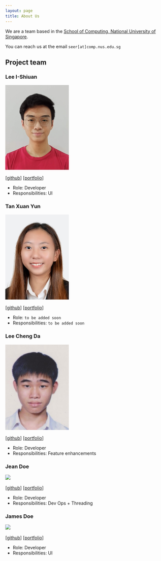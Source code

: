 ```yaml
---
layout: page
title: About Us
---
```


We are a team based in the [School of Computing, National University of Singapore](http://www.comp.nus.edu.sg).

You can reach us at the email `seer[at]comp.nus.edu.sg`

## Project team

### Lee I-Shiuan

<img src="images/ish1506.png" width="200px">

[[github](http://github.com/ish1506)]
[[portfolio](team/ish1506.md)]

* Role: Developer
* Responsibilities: UI

### Tan Xuan Yun

<img src="images/tanxuanyun.png" width="200px">

[[github](http://github.com/tanxuanyun)]
[[portfolio](team/tanxuanyun.md)]

* Role: `to be added soon`
* Responsibilities: `to be added soon`

### Lee Cheng Da

<img src="images/chengda300.png" width="200px">

[[github](http://github.com/chengda300)] [[portfolio](team/chengda300.md)]

* Role: Developer
* Responsibilities: Feature enhancements

### Jean Doe

<img src="images/johndoe.png" width="200px">

[[github](http://github.com/johndoe)]
[[portfolio](team/johndoe.md)]

* Role: Developer
* Responsibilities: Dev Ops + Threading

### James Doe

<img src="images/johndoe.png" width="200px">

[[github](http://github.com/johndoe)]
[[portfolio](team/johndoe.md)]

* Role: Developer
* Responsibilities: UI
